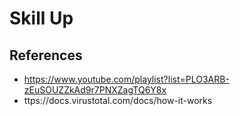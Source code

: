 # Skill Up

## References
- https://www.youtube.com/playlist?list=PLO3ARB-zEuSOUZZkAd9r7PNXZagTQ6Y8x
- ttps://docs.virustotal.com/docs/how-it-works